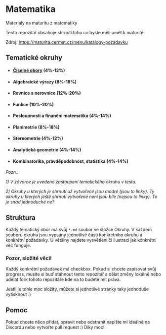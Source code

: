 # Matematika
Materiály na maturitu z matematiky

Tento repozitář obsahuje shrnutí toho co byste měli umět k maturitě.

Zdroj: https://maturita.cermat.cz/menu/katalogy-pozadavku

## Tematické okruhy
- #### [Číselné obory](/Okruhy/ciselne_obory.md) (4%-12%)
- #### Algebraické výrazy (8%-18%)
- #### Rovnice a nerovnice (12%-20%)
- #### Funkce (10%-20%)
- #### Posloupnosti a finanční matematika (4%-14%)
- #### Planimetrie (8%-18%)
- #### Stereometrie (4%-12%)
- #### Analytická geometrie (4%-14%)
- #### Kombinatorika, pravděpodobnost, statistika (4%-14%)

_Pozn.:_

_1) V závorce je uvedeno zastoupení tematického okruhu v testu._

_2) Okruhy u kterých je shrnutí už vytvořené jsou modré (jsou to linky). Ty okruhy u kterých ještě shrnutí vytvořené není jsou bíle (nejsou to linky). To je snad jednoduché ne?_

## Struktura
Každý tematický obor má svůj `*.md` soubor ve složce Okruhy. V každém souboru okruhu jsou vypsány jednotlivé části konkrétního okruhu a konkrétní požadavky. U většiny najdete vysvětlení či ilustraci jak konkrétní věc funguje.

### Pozor, složité věci!
Každý konkrétní požadavek má checkbox. Pokud si chcete zapisovat svůj progress, musíte si buď stáhnout tento repozitář a dělat změny lokálně nebo udělat fork tohoto repozitáře kde na to budete mít práva.

Jestli je tohle moc složitý, můžete si jednotlivé stránky taky jednoduše vytisknout :)

## Pomoc
Pokud chcete něco přidat, opravit nebo odstranit napište mi ideálně na Discordu nebo vytvořte pull request :) Díky moc!